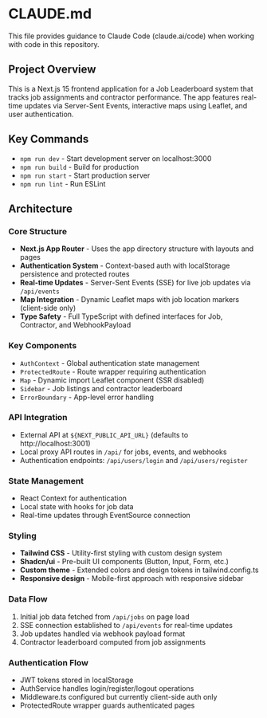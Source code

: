 # CLAUDE.md

This file provides guidance to Claude Code (claude.ai/code) when working with code in this repository.

## Project Overview

This is a Next.js 15 frontend application for a Job Leaderboard system that tracks job assignments and contractor performance. The app features real-time updates via Server-Sent Events, interactive maps using Leaflet, and user authentication.

## Key Commands

- `npm run dev` - Start development server on localhost:3000
- `npm run build` - Build for production
- `npm run start` - Start production server
- `npm run lint` - Run ESLint

## Architecture

### Core Structure
- **Next.js App Router** - Uses the app directory structure with layouts and pages
- **Authentication System** - Context-based auth with localStorage persistence and protected routes
- **Real-time Updates** - Server-Sent Events (SSE) for live job updates via `/api/events`
- **Map Integration** - Dynamic Leaflet maps with job location markers (client-side only)
- **Type Safety** - Full TypeScript with defined interfaces for Job, Contractor, and WebhookPayload

### Key Components
- `AuthContext` - Global authentication state management
- `ProtectedRoute` - Route wrapper requiring authentication
- `Map` - Dynamic import Leaflet component (SSR disabled)
- `Sidebar` - Job listings and contractor leaderboard
- `ErrorBoundary` - App-level error handling

### API Integration
- External API at `${NEXT_PUBLIC_API_URL}` (defaults to http://localhost:3001)
- Local proxy API routes in `/api/` for jobs, events, and webhooks
- Authentication endpoints: `/api/users/login` and `/api/users/register`

### State Management
- React Context for authentication
- Local state with hooks for job data
- Real-time updates through EventSource connection

### Styling
- **Tailwind CSS** - Utility-first styling with custom design system
- **Shadcn/ui** - Pre-built UI components (Button, Input, Form, etc.)
- **Custom theme** - Extended colors and design tokens in tailwind.config.ts
- **Responsive design** - Mobile-first approach with responsive sidebar

### Data Flow
1. Initial job data fetched from `/api/jobs` on page load
2. SSE connection established to `/api/events` for real-time updates  
3. Job updates handled via webhook payload format
4. Contractor leaderboard computed from job assignments

### Authentication Flow
- JWT tokens stored in localStorage
- AuthService handles login/register/logout operations
- Middleware.ts configured but currently client-side auth only
- ProtectedRoute wrapper guards authenticated pages